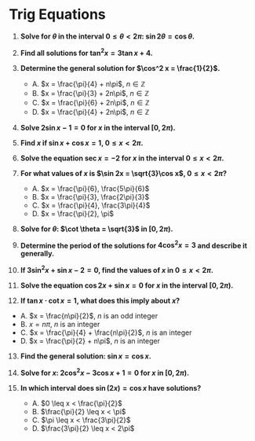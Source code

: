 # Trig Equations

1. **Solve for $\theta$ in the interval $0 \leq \theta < 2\pi$: $\sin 2\theta = \cos \theta$.**

2. **Find all solutions for $\tan^2 x = 3\tan x + 4$.**

3. **Determine the general solution for $\cos^2 x = \frac{1}{2}$.**
   - A. $x = \frac{\pi}{4} + n\pi$, $n \in \mathbb{Z}$
   - B. $x = \frac{\pi}{3} + 2n\pi$, $n \in \mathbb{Z}$
   - C. $x = \frac{\pi}{6} + 2n\pi$, $n \in \mathbb{Z}$
   - D. $x = \frac{\pi}{4} + 2n\pi$, $n \in \mathbb{Z}$

4. **Solve $2\sin x - 1 = 0$ for $x$ in the interval $[0, 2\pi)$.**

5. **Find $x$ if $\sin x + \cos x = 1$, $0 \leq x < 2\pi$.**

6. **Solve the equation $\sec x = -2$ for $x$ in the interval $0 \leq x < 2\pi$.**

7. **For what values of $x$ is $\sin 2x = \sqrt{3}\cos x$, $0 \leq x < 2\pi$?**
   - A. $x = \frac{\pi}{6}, \frac{5\pi}{6}$
   - B. $x = \frac{\pi}{3}, \frac{2\pi}{3}$
   - C. $x = \frac{\pi}{4}, \frac{3\pi}{4}$
   - D. $x = \frac{\pi}{2}, \pi$

8. **Solve for $\theta$: $\cot \theta = \sqrt{3}$ in $[0, 2\pi)$.**

9. **Determine the period of the solutions for $4\cos^2 x = 3$ and describe it generally.**
   
10. **If $3\sin^2 x + \sin x - 2 = 0$, find the values of $x$ in $0 \leq x < 2\pi$.**

11. **Solve the equation $\cos 2x + \sin x = 0$ for $x$ in the interval $[0, 2\pi)$.**

12. **If $\tan x \cdot \cot x = 1$, what does this imply about $x$?**
   - A. $x = \frac{n\pi}{2}$, $n$ is an odd integer
   - B. $x = n\pi$, $n$ is an integer
   - C. $x = \frac{\pi}{4} + \frac{n\pi}{2}$, $n$ is an integer
   - D. $x = \frac{\pi}{2} + n\pi$, $n$ is an integer

13. **Find the general solution: $\sin x = \cos x$.**

14. **Solve for $x$: $2\cos^2 x - 3\cos x + 1 = 0$ for $x$ in $[0, 2\pi)$.**

15. **In which interval does $\sin(2x) = \cos x$ have solutions?**
    - A. $0 \leq x < \frac{\pi}{2}$
    - B. $\frac{\pi}{2} \leq x < \pi$
    - C. $\pi \leq x < \frac{3\pi}{2}$
    - D. $\frac{3\pi}{2} \leq x < 2\pi$